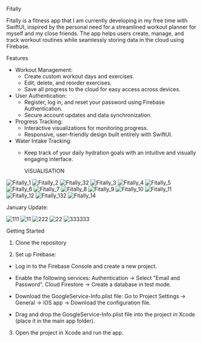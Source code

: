 Fitally

Fitally is a fitness app that I am currently developing in my free time with SwiftUI, inspired by the personal need for a streamlined workout planner for myself and my close friends.
The app helps users create, manage, and track workout routines while seamlessly storing data in the cloud using Firebase.

Features
- Workout Management: 
  - Create custom workout days and exercises.
  - Edit, delete, and reorder exercises.
  - Save all progress to the cloud for easy access across devices.
- User Authentication: 
  - Register, log in, and reset your password using Firebase Authentication.
  - Secure account updates and data synchronization.
- Progress Tracking:
  - Interactive visualizations for monitoring progress.
  - Responsive, user-friendly design built entirely with SwiftUI.
- Water Intake Tracking:
  - Keep track of your daily hydration goals with an intuitive and visually engaging interface.




    VISUALISATION

![Fitally_1](https://github.com/user-attachments/assets/064f4aa3-f020-4c0e-a75d-fc8b87a12212) ![Fitally_2](https://github.com/user-attachments/assets/758ce23f-715f-405c-98e3-7ae38746a858) ![Fitally_32](https://github.com/user-attachments/assets/1d9e3d86-24b3-4b9a-be0e-784bb1bea0db) ![Fitally_3](https://github.com/user-attachments/assets/adfc5fa1-cda4-494b-8c38-80f06fd3de0a) ![Fitally_4](https://github.com/user-attachments/assets/e5ce89e1-e186-4104-a9de-f94ce77599c6) ![Fitally_5](https://github.com/user-attachments/assets/74cdf056-9b64-46e5-9ba0-8cc709480d32) ![Fitally_6](https://github.com/user-attachments/assets/e29c27c4-eee5-4c61-8906-45b2243e2fbd) ![Fitally_7](https://github.com/user-attachments/assets/9e70c5dc-3414-4822-be45-eb92f73898c6) ![Fitally_8](https://github.com/user-attachments/assets/b5819f0e-c097-42e4-b37e-938d7ecfb424) ![Fitally_9](https://github.com/user-attachments/assets/aa5f962c-551a-45c3-a51a-29fc5d549d98) ![Fitally_10](https://github.com/user-attachments/assets/a7f1fef0-b8a7-4672-9d54-3b5c0e75970a) ![Fitally_11](https://github.com/user-attachments/assets/417ce831-1a49-4411-85cc-b28b77299f16) ![Fitally_12](https://github.com/user-attachments/assets/df4591c0-819a-4b58-a0d1-fedaf26bfc0e) ![Fitally_132](https://github.com/user-attachments/assets/bcdadb8a-fd27-4716-a038-0c1b7e8ed362) ![Fitally_14](https://github.com/user-attachments/assets/3505aba8-3a1e-4ace-9f0a-d73b7be4b283)

January Update:

![111](https://github.com/user-attachments/assets/db7928b3-413b-4b40-a60a-90357fbd2ba1) ![11](https://github.com/user-attachments/assets/9f647491-b84a-414c-a1cf-473aeb42b66e) 
![222](https://github.com/user-attachments/assets/48ba9cf0-6d79-45b5-9011-5e4c202ca20c) ![22](https://github.com/user-attachments/assets/ef16c130-330a-4cb6-a790-846acc992a0d)
![333333](https://github.com/user-attachments/assets/7193a83c-c16e-44f6-905a-03bf083887cd)


Getting Started

1. Clone the repository

2. Set up Firebase:

- Log in to the Firebase Console and create a new project.
- Enable the following services:
  Authentication → Select "Email and Password".
  Cloud Firestore → Create a database in test mode.
- Download the GoogleService-Info.plist file:
  Go to Project Settings → General → iOS app → Download the configuration file.
  
- Drag and drop the GoogleService-Info.plist file into the project in Xcode (place it in the main app folder).

3. Open the project in Xcode and run the app.






